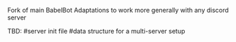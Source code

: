 Fork of main BabelBot
Adaptations to work more generally with any discord server

TBD:
  #server init file
  #data structure for a multi-server setup
